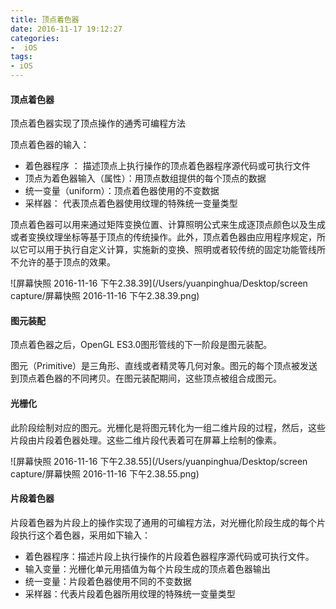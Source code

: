 ```yaml
---
title: 顶点着色器
date: 2016-11-17 19:12:27
categories: 
-  iOS
tags:
- iOS
---
```




#### 顶点着色器

顶点着色器实现了顶点操作的通秀可编程方法

顶点着色器的输入：

* 着色器程序 ： 描述顶点上执行操作的顶点着色器程序源代码或可执行文件
* 顶点为着色器输入（属性）：用顶点数组提供的每个顶点的数据
* 统一变量（uniform）：顶点着色器使用的不变数据
* 采样器： 代表顶点着色器使用纹理的特殊统一变量类型

顶点着色器可以用来通过矩阵变换位置、计算照明公式来生成逐顶点颜色以及生成或者变换纹理坐标等基于顶点的传统操作。此外，顶点着色器由应用程序规定，所以它可以用于执行自定义计算，实施新的变换、照明或者较传统的固定功能管线所不允许的基于顶点的效果。

 ![屏幕快照 2016-11-16 下午2.38.39](/Users/yuanpinghua/Desktop/screen capture/屏幕快照 2016-11-16 下午2.38.39.png)

#### 图元装配

顶点着色器之后，OpenGL ES3.0图形管线的下一阶段是图元装配。

图元（Primitive）是三角形、直线或者精灵等几何对象。图元的每个顶点被发送到顶点着色器的不同拷贝。在图元装配期间，这些顶点被组合成图元。

#### 光栅化

此阶段绘制对应的图元。光栅化是将图元转化为一组二维片段的过程，然后，这些片段由片段着色器处理。这些二维片段代表着可在屏幕上绘制的像素。

 ![屏幕快照 2016-11-16 下午2.38.55](/Users/yuanpinghua/Desktop/screen capture/屏幕快照 2016-11-16 下午2.38.55.png)

#### 片段着色器

片段着色器为片段上的操作实现了通用的可编程方法，对光栅化阶段生成的每个片段执行这个着色器，采用如下输入：

* 着色器程序：描述片段上执行操作的片段着色器程序源代码或可执行文件。
* 输入变量：光栅化单元用插值为每个片段生成的顶点着色器输出
* 统一变量：片段着色器使用不同的不变数据
* 采样器：代表片段着色器所用纹理的特殊统一变量类型

